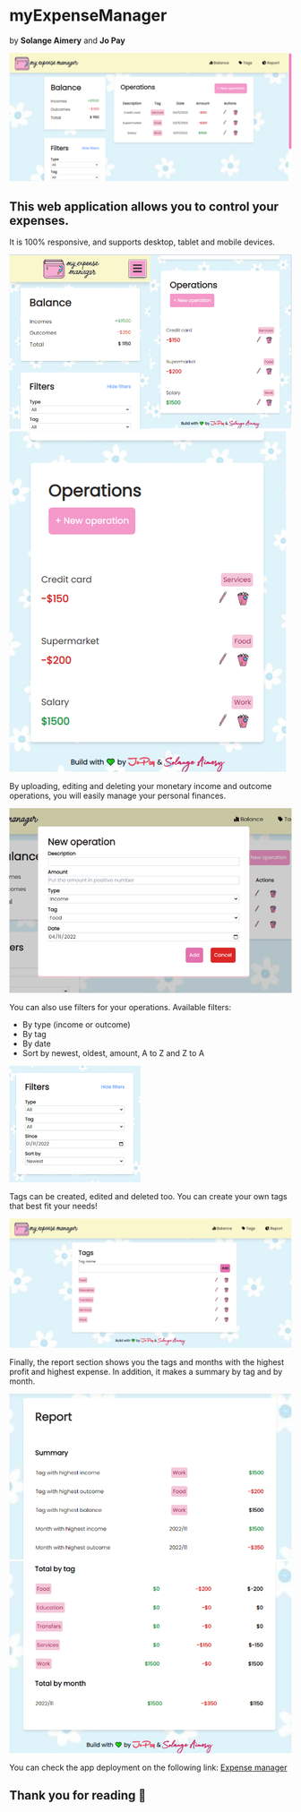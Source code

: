 # myExpenseManager
by **Solange Aimery** and **Jo Pay**

![Desktop version](/assets/readme-images/expmanag1.png)

## This web application allows you to control your expenses.

It is 100% responsive, and supports desktop, tablet and mobile devices.

![Mobile version](/assets/readme-images/expmanagmobile.png) ![Mobile version](/assets/readme-images/expmanagmobile2.png)

By uploading, editing and deleting your monetary income and outcome operations, you will easily manage your personal finances.

![New operation](/assets/readme-images/newoperation.png)

You can also use filters for your operations. Available filters:
- By type (income or outcome)
- By tag
- By date
- Sort by newest, oldest, amount, A to Z and Z to A

![Filters](/assets/readme-images/filters.png)

Tags can be created, edited and deleted too. You can create your own tags that best fit your needs!

![Tags](/assets/readme-images/tags.png)

Finally, the report section shows you the tags and months with the highest profit and highest expense. 
In addition, it makes a summary by tag and by month.

![Report section](/assets/readme-images/report.png) ![Report section](/assets/readme-images/report2.png)

You can check the app deployment on the following link: [Expense manager](https://jopaywie.github.io/expense-manag/) 

## Thank you for reading &#128156;
